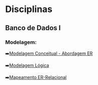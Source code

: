 # Disciplinas
## Banco de Dados I
### Modelagem:
➡️[Modelagem Conceitual - Abordagem ER](https://github.com/dinhocss/Banco_de_Dados/blob/7438d88487c331ace04bbc465a225e8e47db326a/Modelagem/Modelagem_conceitual.md)

➡️[Modelagem Lógica]()

➡️[Mapeamento ER-Relacional]()
